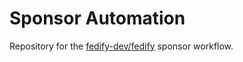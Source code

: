 # Sponsor Automation

Repository for the [fedify-dev/fedify](https://github.com/fedify-dev/fedify) sponsor workflow.